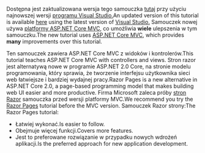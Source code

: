 <span data-ttu-id="8a3f0-101">Dostępna jest zaktualizowana wersja tego samouczka [tutaj](https://docs.microsoft.com/aspnet/core/tutorials/first-mvc-app/start-mvc) przy użyciu najnowszej wersji [programu Visual Studio.](https://www.visualstudio.com)</span><span class="sxs-lookup"><span data-stu-id="8a3f0-101">An updated version of this tutorial is available [here](https://docs.microsoft.com/aspnet/core/tutorials/first-mvc-app/start-mvc) using the latest version of [Visual Studio.](https://www.visualstudio.com)</span></span> <span data-ttu-id="8a3f0-102">Samouczek nowej używa [platformy ASP.NET Core MVC](https://docs.microsoft.com/aspnet/core/mvc/), co umożliwia **wiele** ulepszenia w tym samouczku.</span><span class="sxs-lookup"><span data-stu-id="8a3f0-102">The new tutorial uses [ASP.NET Core MVC](https://docs.microsoft.com/aspnet/core/mvc/), which provides **many** improvements over this tutorial.</span></span>

<span data-ttu-id="8a3f0-103">Ten samouczek zawiera ASP.NET Core MVC z widoków i kontrolerów.</span><span class="sxs-lookup"><span data-stu-id="8a3f0-103">This tutorial teaches ASP.NET Core MVC with controllers and views.</span></span> <span data-ttu-id="8a3f0-104">Stron razor jest alternatywą nowe w programie ASP.NET 2.0 Core, na stronie modelu programowania, który sprawia, że tworzenie interfejsu użytkownika sieci web łatwiejsze i bardziej wydajnej pracy.</span><span class="sxs-lookup"><span data-stu-id="8a3f0-104">Razor Pages is a new alternative in ASP.NET Core 2.0, a page-based programming model that makes building web UI easier and more productive.</span></span> <span data-ttu-id="8a3f0-105">Firma Microsoft zaleca próby [stron Razor](https://docs.microsoft.com/aspnet/core/mvc/razor-pages) samouczka przed wersji platformy MVC.</span><span class="sxs-lookup"><span data-stu-id="8a3f0-105">We recommend you try the [Razor Pages](https://docs.microsoft.com/aspnet/core/mvc/razor-pages) tutorial before the MVC version.</span></span> <span data-ttu-id="8a3f0-106">Samouczek Razor strony:</span><span class="sxs-lookup"><span data-stu-id="8a3f0-106">The Razor Pages tutorial:</span></span>

* <span data-ttu-id="8a3f0-107">Łatwiej wykonać.</span><span class="sxs-lookup"><span data-stu-id="8a3f0-107">Is easier to follow.</span></span>
* <span data-ttu-id="8a3f0-108">Obejmuje więcej funkcji.</span><span class="sxs-lookup"><span data-stu-id="8a3f0-108">Covers more features.</span></span>
* <span data-ttu-id="8a3f0-109">Jest to preferowane rozwiązanie w przypadku nowych wdrożeń aplikacji.</span><span class="sxs-lookup"><span data-stu-id="8a3f0-109">Is the preferred approach for new application development.</span></span>